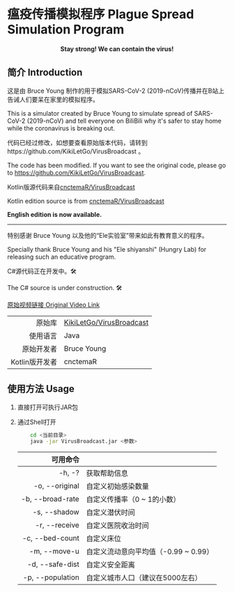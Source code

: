 # 瘟疫传播模拟程序 Plague Spread Simulation Program

<p align="center"><b>Stay strong! We can contain the virus!</b></p>

## 简介 Introduction

这是由 Bruce Young 制作的用于模拟SARS-CoV-2 (2019-nCoV)传播并在B站上告诫人们要呆在家里的模拟程序。

This is a simulator created by Bruce Young to simulate spread of SARS-CoV-2 (2019-nCoV) 
and tell everyone on BiliBili why it's safer to stay home while the coronavirus is breaking out.  


代码已经过修改，如想要查看原始版本代码，请转到https://github.com/KikiLetGo/VirusBroadcast 。

The code has been modified. If you want to see the original code, please go to https://github.com/KikiLetGo/VirusBroadcast.

Kotlin版源代码来自[cnctemaR/VirusBroadcast](https://github.com/cnctemaR/VirusBroadcast)

Kotlin edition source is from [cnctemaR/VirusBroadcast](https://github.com/cnctemaR/VirusBroadcast)

**English edition is now available.**

---

特别感谢 Bruce Young 以及他的“Ele实验室”带来如此有教育意义的程序。

Specially thank Bruce Young and his "Ele shiyanshi" (Hungry Lab) for releasing such an educative program.

C#源代码正在开发中。🛠

The C# source is under construction. 🛠

[原始视频链接 Original Video Link](https://www.bilibili.com/video/av86478875?spm_id_from=333.5.b_6c6966655f6461696c79.18)

|||
| --: | :-- |
| 原始库 | [KikiLetGo/VirusBroadcast](https://github.com/KikiLetGo/VirusBroadcast) |
| 使用语言 | Java |
| 原始开发者 | Bruce Young |
| Kotlin版开发者 | cnctemaR |

## 使用方法 Usage

1. 直接打开可执行JAR包
2. 通过Shell打开
	```bash
		cd <当前目录>
		java -jar VirusBroadcast.jar <参数>
	```

	| 可用命令 ||
	| --: | :-- |
	| -h, -? | 获取帮助信息 |
	| -o, --original | 自定义初始感染数量 |
	| -b, --broad-rate | 自定义传播率（0 ~ 1的小数） |
	| -s, --shadow | 自定义潜伏时间 |
	| -r, --receive | 自定义医院收治时间 |
	| -c, --bed-count | 自定义床位 |
	| -m, --move-u | 自定义流动意向平均值（-0.99 ~ 0.99） |
	| -d, --safe-dist | 自定义安全距离 |
	| -p, --population | 自定义城市人口（建议在5000左右） |
